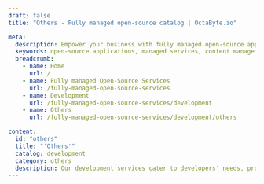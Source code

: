 ```yaml
---
draft: false
title: "Others - Fully managed open-source catalog | OctaByte.io"

meta:
  description: Empower your business with fully managed open-source applications. From content management to communication tools and e-commerce platforms, we offer seamless solutions with expert support.
  keywords: open-source applications, managed services, content management, communication tools, e-commerce platforms, seamless solutions, expert support, timely updates, reliable services, user experience, open-source software, business solutions, productivity, reduce downtime, innovate with open-source
  breadcrumb:
    - name: Home
      url: /
    - name: Fully managed Open-Source Services
      url: /fully-managed-open-source-services
    - name: Development
      url: /fully-managed-open-source-services/development
    - name: Others
      url: /fully-managed-open-source-services/development/others

content:
  id: "others"
  title: "'Others'"
  catalog: development
  category: others
  description: Our development services cater to developers' needs, providing tools, libraries, and resources to streamline the development process. From DevOps to API gateways, we have you covered to build and deploy applications efficiently.
---
```

